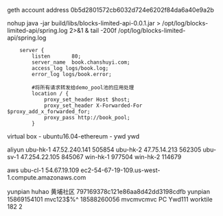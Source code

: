 geth account address 0b5d2801572cb6032d724e6202f84da6a40e9a2b

nohup java -jar build/libs/blocks-limited-api-0.0.1.jar > /opt/log/blocks-limited-api/spring.log  2>&1 &
tail -200f /opt/log/blocks-limited-api/spring.log

        server {
            listen       80;
            server_name  book.chanshuyi.com;
            access_log logs/book.log;
            error_log logs/book.error;

            #将所有请求转发给demo_pool池的应用处理
            location / {
                proxy_set_header Host $host;
                proxy_set_header X-Forwarded-For $proxy_add_x_forwarded_for;
                proxy_pass http://book_pool;
            }

virtual box - ubuntu16.04-ethereum - ywd ywd

aliyun
ubu-hk-1 47.52.240.141 505854
ubu-hk-2 47.75.14.213  562305
ubu-sv-1 47.254.22.105 845067
win-hk-1 977504
win-hk-2 114679

aws
ubu-cl-1 54.67.19.109 ec2-54-67-19-109.us-west-1.compute.amazonaws.com


yunpian huhao 黄埔社区 797169378c121e86aa8d42dd3198cdfb
yunpian 15869154101 mvc123$%^ 18588260056 mvcmvcmvc
PC Ywd111
worktile 182 2
